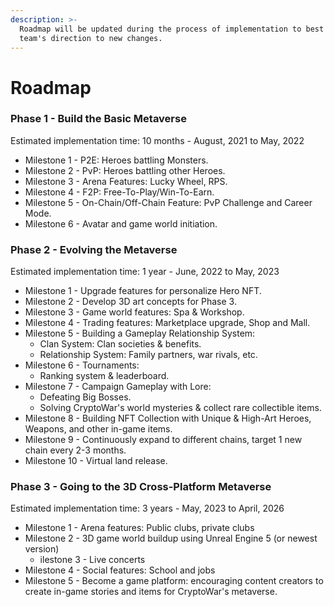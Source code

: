 ```yaml
---
description: >-
  Roadmap will be updated during the process of implementation to best represent
  team's direction to new changes.
---
```


# Roadmap

### Phase 1 - Build the Basic Metaverse

Estimated implementation time: 10 months - August, 2021 to May, 2022

* Milestone 1 - P2E: Heroes battling Monsters.
* Milestone 2 - PvP: Heroes battling other Heroes.
* Milestone 3 - Arena Features: Lucky Wheel, RPS.
* Milestone 4 - F2P: Free-To-Play/Win-To-Earn.
* Milestone 5 - On-Chain/Off-Chain Feature: PvP Challenge and Career Mode.
* Milestone 6 - Avatar and game world initiation.

### Phase 2 - Evolving the Metaverse&#x20;

Estimated implementation time: 1 year - June, 2022 to May, 2023

* Milestone 1 - Upgrade features for personalize Hero NFT.
* Milestone 2 - Develop 3D art concepts for Phase 3.
* Milestone 3 - Game world features: Spa & Workshop.
* Milestone 4 - Trading features: Marketplace upgrade, Shop and Mall.
* Milestone 5 - Building a Gameplay Relationship System:
  * Clan System: Clan societies & benefits.
  * Relationship System: Family partners, war rivals, etc.
* Milestone 6 - Tournaments:
  * Ranking system & leaderboard.
* Milestone 7 - Campaign Gameplay with Lore:
  * Defeating Big Bosses.
  * Solving CryptoWar's world mysteries & collect rare collectible items.
* Milestone 8 - Building NFT Collection with Unique & High-Art Heroes, Weapons, and other in-game items.
* Milestone 9 - Continuously expand to different chains, target 1 new chain every 2-3 months.
* Milestone 10 - Virtual land release.

### Phase 3 - Going to the 3D Cross-Platform Metaverse

Estimated implementation time: 3 years - May, 2023 to April, 2026

* Milestone 1 - Arena features: Public clubs, private clubs
* Milestone 2 - 3D game world buildup using Unreal Engine 5 (or newest version)
  * ilestone 3 - Live concerts
* Milestone 4 - Social features: School and jobs
* Milestone 5 - Become a game platform: encouraging content creators to create in-game stories and items for CryptoWar's metaverse.

